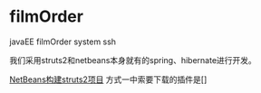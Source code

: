 # filmOrder
javaEE filmOrder system ssh


我们采用struts2和netbeans本身就有的spring、hibernate进行开发。

[NetBeans构建struts2项目](https://blog.csdn.net/sullivanbs/article/details/17278981)
方式一中索要下载的插件是[]
